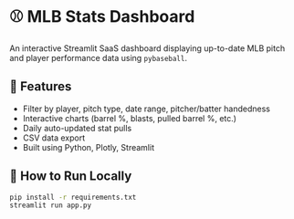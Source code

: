 # ⚾ MLB Stats Dashboard

An interactive Streamlit SaaS dashboard displaying up-to-date MLB pitch and player performance data using `pybaseball`.

## 🚀 Features

- Filter by player, pitch type, date range, pitcher/batter handedness
- Interactive charts (barrel %, blasts, pulled barrel %, etc.)
- Daily auto-updated stat pulls
- CSV data export
- Built using Python, Plotly, Streamlit

## 🔧 How to Run Locally

```bash
pip install -r requirements.txt
streamlit run app.py
